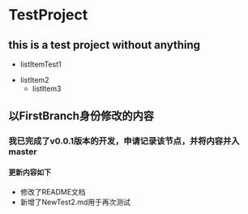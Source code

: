 # TestProject
## this is a test project without anything
* listItemTest1
+ listItem2
  - listItem3

## 以FirstBranch身份修改的内容

### 我已完成了v0.0.1版本的开发，申请记录该节点，并将内容并入master

#### 更新内容如下

* 修改了README文档
* 新增了NewTest2.md用于再次测试